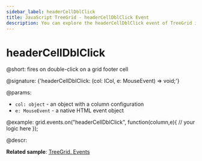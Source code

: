 ```yaml
---
sidebar_label: headerCellDblClick
title: JavaScript TreeGrid - headerCellDblClick Event 
description: You can explore the headerCellDblClick event of TreeGrid in the documentation of the DHTMLX JavaScript UI library. Browse developer guides and API reference, try out code examples and live demos, and download a free 30-day evaluation version of DHTMLX Suite.
---
```


# headerCellDblClick

@short: fires on double-click on a grid footer cell

@signature: {'headerCellDblClick: (col: ICol, e: MouseEvent) => void;'}

@params:
- `col: object` - an object with a column configuration
- `e: MouseEvent` - a native HTML event object

@example:
grid.events.on("headerCellDblClick", function(column,e){
    // your logic here
});

@descr:

**Related sample**: [TreeGrid. Events](https://snippet.dhtmlx.com/sgwnxshe)
